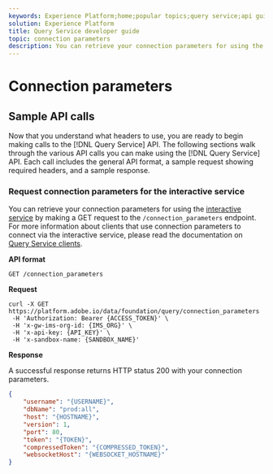 ```yaml
---
keywords: Experience Platform;home;popular topics;query service;api guide;connection parameters;Query service;
solution: Experience Platform
title: Query Service developer guide
topic: connection parameters
description: You can retrieve your connection parameters for using the interactive service by making a GET request to the /connection_parameters endpoint.
---
```


# Connection parameters

## Sample API calls

Now that you understand what headers to use, you are ready to begin making calls to the [!DNL Query Service] API. The following sections walk through the various API calls you can make using the [!DNL Query Service] API. Each call includes the general API format, a sample request showing required headers, and a sample response.

### Request connection parameters for the interactive service

You can retrieve your connection parameters for using the [interactive service](../creating-queries/writing-queries.md) by making a GET request to the `/connection_parameters` endpoint. For more information about clients that use connection parameters to connect via the interactive service, please read the documentation on [Query Service clients](../clients/overview.md).

**API format**

```http
GET /connection_parameters
```

**Request**

```shell
curl -X GET https://platform.adobe.io/data/foundation/query/connection_parameters
 -H 'Authorization: Bearer {ACCESS_TOKEN}' \
 -H 'x-gw-ims-org-id: {IMS_ORG}' \
 -H 'x-api-key: {API_KEY}' \
 -H 'x-sandbox-name: {SANDBOX_NAME}'
```

**Response**

A successful response returns HTTP status 200 with your connection parameters.

```json
{
    "username": "{USERNAME}",
    "dbName": "prod:all",
    "host": "{HOSTNAME}",
    "version": 1,
    "port": 80,
    "token": "{TOKEN}",
    "compressedToken": "{COMPRESSED_TOKEN}",
    "websocketHost": "{WEBSOCKET_HOSTNAME}"
}
```